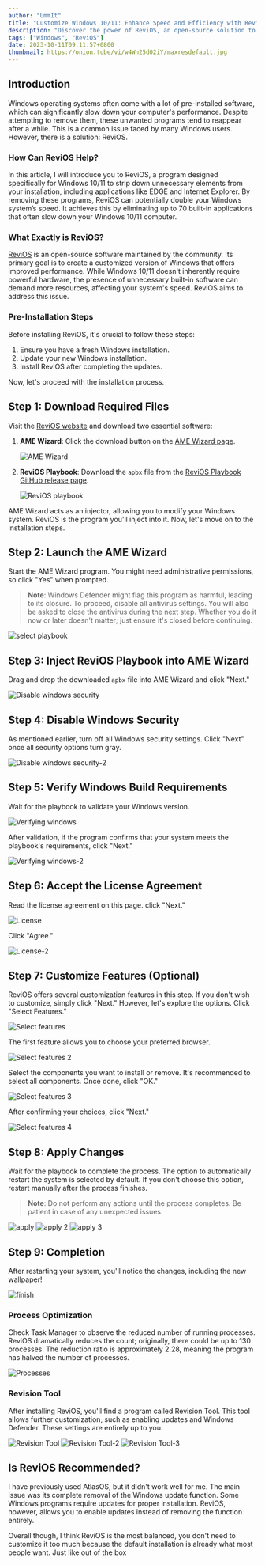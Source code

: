```yaml
---
author: "UmmIt"
title: "Customize Windows 10/11: Enhance Speed and Efficiency with ReviOS"
description: "Discover the power of ReviOS, an open-source solution to streamline your Windows 10/11 experience. Say goodbye to unnecessary bloatware and become a more efficient system."
tags: ["Windows", "ReviOS"]
date: 2023-10-11T09:11:57+0800
thumbnail: https://onion.tube/vi/w4Wn25d02iY/maxresdefault.jpg
---
```


## Introduction

Windows operating systems often come with a lot of pre-installed software, which can significantly slow down your computer's performance. Despite attempting to remove them, these unwanted programs tend to reappear after a while. This is a common issue faced by many Windows users. However, there is a solution: ReviOS.

### How Can ReviOS Help?

In this article, I will introduce you to ReviOS, a program designed specifically for Windows 10/11 to strip down unnecessary elements from your installation, including applications like EDGE and Internet Explorer. By removing these programs, ReviOS can potentially double your Windows system’s speed. It achieves this by eliminating up to 70 built-in applications that often slow down your Windows 10/11 computer.

### What Exactly is ReviOS?

[ReviOS](https://revi.cc/) is an open-source software maintained by the community. Its primary goal is to create a customized version of Windows that offers improved performance. While Windows 10/11 doesn't inherently require powerful hardware, the presence of unnecessary built-in software can demand more resources, affecting your system's speed. ReviOS aims to address this issue.

### Pre-Installation Steps

Before installing ReviOS, it's crucial to follow these steps:

1. Ensure you have a fresh Windows installation.
2. Update your new Windows installation.
3. Install ReviOS after completing the updates.

Now, let's proceed with the installation process.

## Step 1: Download Required Files

Visit the [ReviOS website](https://revi.cc/revios/download) and download two essential software:

1. **AME Wizard**: Click the download button on the [AME Wizard page](https://ameliorated.io/).
   
   ![AME Wizard](./AME%20Wizard.png)

2. **ReviOS Playbook**: Download the `apbx` file from the [ReviOS Playbook GitHub release page](https://github.com/meetrevision/playbook/releases).
   
   ![ReviOS playbook](./ReviOS-playbook.png)

AME Wizard acts as an injector, allowing you to modify your Windows system. ReviOS is the program you'll inject into it. Now, let's move on to the installation steps.

## Step 2: Launch the AME Wizard

Start the AME Wizard program. You might need administrative permissions, so click "Yes" when prompted.

> **Note**: Windows Defender might flag this program as harmful, leading to its closure. To proceed, disable all antivirus settings. You will also be asked to close the antivirus during the next step. Whether you do it now or later doesn't matter; just ensure it's closed before continuing.

   ![select playbook](./Select-playbook.png)

## Step 3: Inject ReviOS Playbook into AME Wizard

Drag and drop the downloaded `apbx` file into AME Wizard and click "Next."

   ![Disable windows security](./Disable-windows-security.png)

## Step 4: Disable Windows Security

As mentioned earlier, turn off all Windows security settings. Click "Next" once all security options turn gray.

   ![Disable windows security-2](./Disable-windows-security-2.png)

## Step 5: Verify Windows Build Requirements

Wait for the playbook to validate your Windows version.

   ![Verifying windows](./verifying.png)

After validation, if the program confirms that your system meets the playbook's requirements, click "Next."

   ![Verifying windows-2](./verifying-2.png)

## Step 6: Accept the License Agreement

Read the license agreement on this page. click "Next."

   ![License](./License.png)

Click "Agree."

   ![License-2](./License-2.png)

## Step 7: Customize Features (Optional)

ReviOS offers several customization features in this step. If you don't wish to customize, simply click "Next." However, let's explore the options. Click "Select Features."

   ![Select features](./Select-features.png)

The first feature allows you to choose your preferred browser.

   ![Select features 2](./Select-features-2.png)

Select the components you want to install or remove. It's recommended to select all components. Once done, click "OK."

   ![Select features 3](./Select-features-3.png)

After confirming your choices, click "Next."

   ![Select features 4](./Select-features-4.png)

## Step 8: Apply Changes

Wait for the playbook to complete the process. The option to automatically restart the system is selected by default. If you don't choose this option, restart manually after the process finishes.

> **Note**: Do not perform any actions until the process completes. Be patient in case of any unexpected issues.

   ![apply](./apply.png)
   ![apply 2](./apply-2.png)
   ![apply 3](./apply-3.png)

## Step 9: Completion

After restarting your system, you'll notice the changes, including the new wallpaper!

   ![finish](./finish.png)

### Process Optimization

Check Task Manager to observe the reduced number of running processes. ReviOS dramatically reduces the count; originally, there could be up to 130 processes. The reduction ratio is approximately 2.28, meaning the program has halved the number of processes.

   ![Processes](./Processes.png)

### Revision Tool

After installing ReviOS, you'll find a program called Revision Tool. This tool allows further customization, such as enabling updates and Windows Defender. These settings are entirely up to you.

   ![Revision Tool](./Revision%20Tool.png)
   ![Revision Tool-2](./Revision%20Tool-2.png)
   ![Revision Tool-3](./Revision%20Tool-3.png)

## Is ReviOS Recommended?

I have previously used AtlasOS, but it didn't work well for me. The main issue was its complete removal of the Windows update function. Some Windows programs require updates for proper installation. ReviOS, however, allows you to enable updates instead of removing the function entirely.

Overall though, I think ReviOS is the most balanced, you don't need to customize it too much because the default installation is already what most people want. Just like out of the box